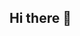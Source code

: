 ## Hi there 👋

<!--
**MaimunaBawa/MaimunaBawa** is a ✨ _special_ ✨ repository because its `README.md` (this file) appears on your GitHub profile.

Skills

Here are some ideas to get you started:

- 🔭 I’m currently working on end of phase one TKH group project
- 🌱 I’m currently learning python
- 📫 How to reach me on linkedin: https://www.linkedin.com/in/maimuna-bawa/ or via email 📧 maimunahamidubawa@gmail.com
- 😄 Pronouns:she/her
- ⚡ Fun fact: ...
-->
